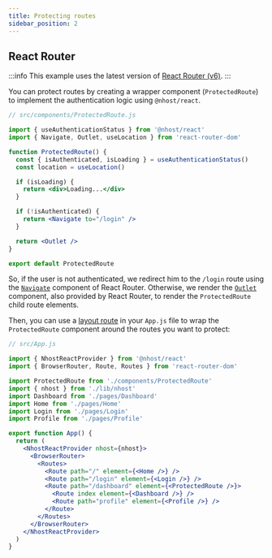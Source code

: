 ```yaml
---
title: Protecting routes
sidebar_position: 2
---
```


## React Router

:::info
This example uses the latest version of [React Router (v6)](https://reactrouter.com/docs/en/v6).
:::

You can protect routes by creating a wrapper component (`ProtectedRoute`) to implement the authentication logic using `@nhost/react`.

```jsx
// src/components/ProtectedRoute.js

import { useAuthenticationStatus } from '@nhost/react'
import { Navigate, Outlet, useLocation } from 'react-router-dom'

function ProtectedRoute() {
  const { isAuthenticated, isLoading } = useAuthenticationStatus()
  const location = useLocation()

  if (isLoading) {
    return <div>Loading...</div>
  }

  if (!isAuthenticated) {
    return <Navigate to="/login" />
  }

  return <Outlet />
}

export default ProtectedRoute
```

So, if the user is not authenticated, we redirect him to the `/login` route using the [`Navigate`](https://reactrouter.com/docs/en/v6/api#navigate) component of React Router. Otherwise, we render the [`Outlet`](https://reactrouter.com/docs/en/v6/api#outlet) component, also provided by React Router, to render the `ProtectedRoute` child route elements.

Then, you can use a [layout route](https://reactrouter.com/docs/en/v6/getting-started/concepts#layout-routes) in your `App.js` file to wrap the `ProtectedRoute` component around the routes you want to protect:

```jsx
// src/App.js

import { NhostReactProvider } from '@nhost/react'
import { BrowserRouter, Route, Routes } from 'react-router-dom'

import ProtectedRoute from './components/ProtectedRoute'
import { nhost } from './lib/nhost'
import Dashboard from './pages/Dashboard'
import Home from './pages/Home'
import Login from './pages/Login'
import Profile from './pages/Profile'

export function App() {
  return (
    <NhostReactProvider nhost={nhost}>
      <BrowserRouter>
        <Routes>
          <Route path="/" element={<Home />} />
          <Route path="/login" element={<Login />} />
          <Route path="/dashboard" element={<ProtectedRoute />}>
            <Route index element={<Dashboard />} />
            <Route path="profile" element={<Profile />} />
          </Route>
        </Routes>
      </BrowserRouter>
    </NhostReactProvider>
  )
}
```
